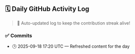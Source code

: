 ## 🗓️ Daily GitHub Activity Log

> 🤖 Auto-updated log to keep the contribution streak alive!

### ✅ Commits

- 🕒 2025-09-18 17:20 UTC — Refreshed content for the day

